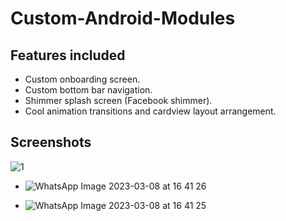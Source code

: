 # Custom-Android-Modules

## Features included
- Custom onboarding screen.
- Custom bottom bar navigation.
- Shimmer splash screen (Facebook shimmer).
- Cool animation transitions and cardview layout arrangement.

## Screenshots

![1](https://user-images.githubusercontent.com/98480075/223731819-61a36892-6efb-4055-abca-e29a7f593363.png)

- ![WhatsApp Image 2023-03-08 at 16 41 26](https://user-images.githubusercontent.com/98480075/223730188-b28dd27a-d370-40e4-8f68-89e22fd0e2de.jpeg)

- ![WhatsApp Image 2023-03-08 at 16 41 25](https://user-images.githubusercontent.com/98480075/223730218-27db8ac8-4fec-4a53-9ec0-243dfedc8ab3.jpeg)

